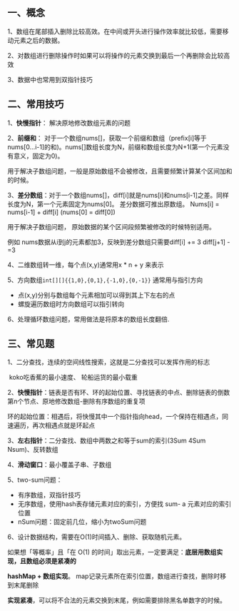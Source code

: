 ## 一、概念

1、数组在尾部插入删除比较高效。在中间或开头进行操作效率就比较低，需要移动元素之后的数据。

2、对数组进行删除操作时如果可以将操作的元素交换到最后一个再删除会比较高效

3、数据中也常用到双指针技巧



## 二、常用技巧

1、**快慢指针**： 解决原地修改数组元素的问题

2、**前缀和**： 对于一个数组nums[]，获取一个前缀和数组（prefix[i]等于nums[0...i-1]的和)。nums[]数组长度为N，前缀和数组长度为N+1(第一个元素没有意义，固定为0)。

用于解决子数组问题，一般是原始数组不会被修改，且需要频繁计算某个区间加和的时候。

3、**差分数组**：对于一个数组nums[]，diff[i]就是nums[i]和nums[i-1]之差。同样长度为N，第一个元素固定为nums[0]。 差分数据可推出原数组。 Nums[i] = nums[i-1] + diff[i] (nums[0] = diff[0])

用于解决子数组问题， 原始数据的某个区间段频繁被修改的时候特别适用。

例如 nums数据从i到j的元素都加3，反映到差分数组只需要diff[i] += 3  diff[j+1] -=3

4、二维数组转一维，每个点(x,y)通常用x * n + y 来表示

5、方向数组`int[][]{{1,0},{0,1},{-1,0},{0,-1}}` 通常用与指引方向

- 点(x,y)分别与数组每个元素相加可以得到其上下左右的点
- 螺旋遍历数组时方向数组可以指引转向

6、处理循环数组问题，常用做法是将原本的数组长度翻倍.



## 三、常见题

1、二分查找，连续的空间线性搜索，这就是二分查找可以发挥作用的标志

​		koko吃香蕉的最小速度、 轮船运货的最小载重

2、**快慢指针**：链表是否有环、环的起始位置、寻找链表的中点、删除链表的倒数第n个节点、原地修改数组-删除有序数组的重复项

​		环的起始位置：相遇后，将快慢其中一个指针指向head，一个保持在相遇点，同速遍历，再次相遇点就是环起点

3、**左右指针**：二分查找、数组中两数之和等于sum的索引(3Sum 4Sum Nsum)、反转数组

4、**滑动窗口**：最小覆盖子串、子数组

5、two-sum问题：

- 有序数组，双指针技巧
- 无序数组，使用hash表存储元素对应的索引，方便找 sum- a 元素对应的索引位置
- nSum问题：固定前几位，缩小为twoSum问题

6、设计数据结构，需要在O(1)时间插入、删除、获取随机元素。

如果想「等概率」且「在 O(1) 的时间」取出元素，一定要满足：**底层用数组实现，且数组必须是紧凑的**

 **hashMap + 数组实现**。 map记录元素所在索引位置，数组进行查找，删除时移到末尾删除

**实现紧凑**，可以将不合法的元素交换到末尾，例如需要排除黑名单数字的时候。